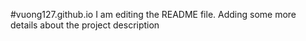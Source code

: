 #vuong127.github.io
I am editing the README file. Adding some more details about the project description

